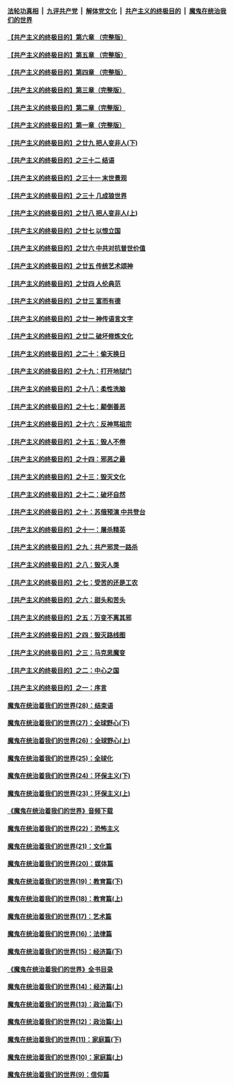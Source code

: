 

####  [法轮功真相](../../../../basic/blob/master/README.md?t=06040401) &nbsp;|&nbsp; [九评共产党](../../../../9ping.md/blob/master/README.md?t=06040401) &nbsp;|&nbsp; [解体党文化](../../../../jtdwh.md/blob/master/README.md?t=06040401)  &nbsp;|&nbsp; [共产主义的终极目的](../../../../gczydzjmd.md/blob/master/README.md?t=06040401) &nbsp;|&nbsp; [魔鬼在统治我们的世界](../../../../mgztzwmdsj.md/blob/master/README.md?t=06040401) 

#### [【共产主义的终极目的】第六章 （完整版）](../pages/nsc422/n11428913.md?t=06040401) 

#### [【共产主义的终极目的】第五章 （完整版）](../pages/nsc422/n11428912.md?t=06040401) 

#### [【共产主义的终极目的】第四章 （完整版）](../pages/nsc422/n11428907.md?t=06040401) 

#### [【共产主义的终极目的】第三章（完整版）](../pages/nsc422/n11428848.md?t=06040401) 

#### [【共产主义的终极目的】第二章（完整版）](../pages/nsc422/n11428831.md?t=06040401) 

#### [【共产主义的终极目的】第一章（完整版）](../pages/nsc422/n11417651.md?t=06040401) 

#### [【共产主义的终极目的】之廿九 把人变非人(下)](../pages/nsc422/n11344140.md?t=06040401) 

#### [【共产主义的终极目的】之三十二 结语](../pages/nsc422/n11360535.md?t=06040401) 

#### [【共产主义的终极目的】之三十一 末世景观](../pages/nsc422/n11351129.md?t=06040401) 

#### [【共产主义的终极目的】之三十 几成狼世界](../pages/nsc422/n11348280.md?t=06040401) 

#### [【共产主义的终极目的】之廿八 把人变非人(上)](../pages/nsc422/n11340492.md?t=06040401) 

#### [【共产主义的终极目的】之廿七 以恨立国](../pages/nsc422/n11336944.md?t=06040401) 

#### [【共产主义的终极目的】之廿六 中共对抗普世价值](../pages/nsc422/n11324785.md?t=06040401) 

#### [【共产主义的终极目的】之廿五 传统艺术颂神](../pages/nsc422/n11296396.md?t=06040401) 

#### [【共产主义的终极目的】之廿四 人伦典范](../pages/nsc422/n11296397.md?t=06040401) 

#### [【共产主义的终极目的】之廿三 富而有德](../pages/nsc422/n11283598.md?t=06040401) 

#### [【共产主义的终极目的】之廿一 神传语言文字](../pages/nsc422/n11263265.md?t=06040401) 

#### [【共产主义的终极目的】之廿二 破坏修炼文化](../pages/nsc422/n11245728.md?t=06040401) 

#### [【共产主义的终极目的】之二十：偷天换日](../pages/nsc422/n11238846.md?t=06040401) 

#### [【共产主义的终极目的】之十九：打开地狱门](../pages/nsc422/n11206376.md?t=06040401) 

#### [【共产主义的终极目的】之十八：柔性洗脑](../pages/nsc422/n11199994.md?t=06040401) 

#### [【共产主义的终极目的】之十七：颠倒善恶](../pages/nsc422/n11179782.md?t=06040401) 

#### [【共产主义的终极目的】之十六：反神骂祖宗](../pages/nsc422/n11166798.md?t=06040401) 

#### [【共产主义的终极目的】之十五：毁人不倦](../pages/nsc422/n11166792.md?t=06040401) 

#### [【共产主义的终极目的】之十四：邪恶之最](../pages/nsc422/n11150249.md?t=06040401) 

#### [【共产主义的终极目的】之十三：毁灭文化](../pages/nsc422/n11135227.md?t=06040401) 

#### [【共产主义的终极目的】之十二：破坏自然](../pages/nsc422/n11135214.md?t=06040401) 

#### [【共产主义的终极目的】之十：苏俄预演 中共登台](../pages/nsc422/n11118424.md?t=06040401) 

#### [【共产主义的终极目的】之十一：屠杀精英](../pages/nsc422/n11118442.md?t=06040401) 

#### [【共产主义的终极目的】之九：共产邪灵一路杀](../pages/nsc422/n11114139.md?t=06040401) 

#### [【共产主义的终极目的】之八：毁灭人类](../pages/nsc422/n11108503.md?t=06040401) 

#### [【共产主义的终极目的】之七：受苦的还是工农](../pages/nsc422/n11101809.md?t=06040401) 

#### [【共产主义的终极目的】之六：甜头和苦头](../pages/nsc422/n11096971.md?t=06040401) 

#### [【共产主义的终极目的】之五：万变不离其邪](../pages/nsc422/n11091285.md?t=06040401) 

#### [【共产主义的终极目的】之四：毁灭路线图](../pages/nsc422/n11086284.md?t=06040401) 

#### [【共产主义的终极目的】之三：马克思魔变](../pages/nsc422/n11061941.md?t=06040401) 

#### [【共产主义的终极目的】之二：中心之国](../pages/nsc422/n11047728.md?t=06040401) 

#### [【共产主义的终极目的】之一：序言](../pages/nsc422/n11086077.md?t=06040401) 

#### [魔鬼在统治着我们的世界(28)：结束语](../pages/nsc422/n10936246.md?t=06040401) 

#### [魔鬼在统治着我们的世界(27)：全球野心(下)](../pages/nsc422/n10928319.md?t=06040401) 

#### [魔鬼在统治着我们的世界(26)：全球野心(上)](../pages/nsc422/n10900318.md?t=06040401) 

#### [魔鬼在统治着我们的世界(25)：全球化](../pages/nsc422/n10788205.md?t=06040401) 

#### [魔鬼在统治着我们的世界(24)：环保主义(下)](../pages/nsc422/n10695307.md?t=06040401) 

#### [魔鬼在统治着我们的世界(23)：环保主义(上)](../pages/nsc422/n10688613.md?t=06040401) 

#### [《魔鬼在统治着我们的世界》音频下载](../pages/nsc422/n10635553.md?t=06040401) 

#### [魔鬼在统治着我们的世界(22)：恐怖主义](../pages/nsc422/n10614727.md?t=06040401) 

#### [魔鬼在统治着我们的世界(21)：文化篇](../pages/nsc422/n10597706.md?t=06040401) 

#### [魔鬼在统治着我们的世界(20)：媒体篇](../pages/nsc422/n10586579.md?t=06040401) 

#### [魔鬼在统治着我们的世界(19)：教育篇(下)](../pages/nsc422/n10564808.md?t=06040401) 

#### [魔鬼在统治着我们的世界(18)：教育篇(上)](../pages/nsc422/n10526970.md?t=06040401) 

#### [魔鬼在统治着我们的世界(17)：艺术篇](../pages/nsc422/n10499093.md?t=06040401) 

#### [魔鬼在统治着我们的世界(16)：法律篇](../pages/nsc422/n10485969.md?t=06040401) 

#### [魔鬼在统治着我们的世界(15)：经济篇(下)](../pages/nsc422/n10469975.md?t=06040401) 

#### [《魔鬼在统治着我们的世界》全书目录](../pages/nsc422/n10464261.md?t=06040401) 

#### [魔鬼在统治着我们的世界(14)：经济篇(上)](../pages/nsc422/n10457370.md?t=06040401) 

#### [魔鬼在统治着我们的世界(13)：政治篇(下)](../pages/nsc422/n10448270.md?t=06040401) 

#### [魔鬼在统治着我们的世界(12)：政治篇(上)](../pages/nsc422/n10444576.md?t=06040401) 

#### [魔鬼在统治着我们的世界(11)：家庭篇(下)](../pages/nsc422/n10440961.md?t=06040401) 

#### [魔鬼在统治着我们的世界(10)：家庭篇(上)](../pages/nsc422/n10435448.md?t=06040401) 

#### [魔鬼在统治着我们的世界(9)：信仰篇](../pages/nsc422/n10432159.md?t=06040401) 

